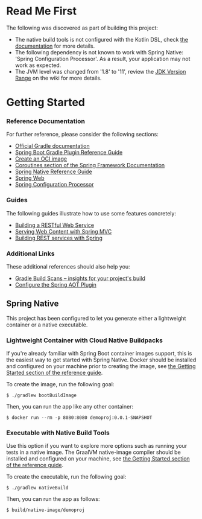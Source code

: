 # Read Me First
The following was discovered as part of building this project:

* The native build tools is not configured with the Kotlin DSL, check [the documentation](https://docs.spring.io/spring-native/docs/0.11.2/reference/htmlsingle/#_add_the_native_build_tools_plugin) for more details.
* The following dependency is not known to work with Spring Native: 'Spring Configuration Processor'. As a result, your application may not work as expected.
* The JVM level was changed from '1.8' to '11', review the [JDK Version Range](https://github.com/spring-projects/spring-framework/wiki/Spring-Framework-Versions#jdk-version-range) on the wiki for more details.

# Getting Started

### Reference Documentation
For further reference, please consider the following sections:

* [Official Gradle documentation](https://docs.gradle.org)
* [Spring Boot Gradle Plugin Reference Guide](https://docs.spring.io/spring-boot/docs/2.6.3/gradle-plugin/reference/html/)
* [Create an OCI image](https://docs.spring.io/spring-boot/docs/2.6.3/gradle-plugin/reference/html/#build-image)
* [Coroutines section of the Spring Framework Documentation](https://docs.spring.io/spring/docs/5.3.15/spring-framework-reference/languages.html#coroutines)
* [Spring Native Reference Guide](https://docs.spring.io/spring-native/docs/current/reference/htmlsingle/)
* [Spring Web](https://docs.spring.io/spring-boot/docs/2.6.3/reference/htmlsingle/#boot-features-developing-web-applications)
* [Spring Configuration Processor](https://docs.spring.io/spring-boot/docs/2.6.3/reference/htmlsingle/#configuration-metadata-annotation-processor)

### Guides
The following guides illustrate how to use some features concretely:

* [Building a RESTful Web Service](https://spring.io/guides/gs/rest-service/)
* [Serving Web Content with Spring MVC](https://spring.io/guides/gs/serving-web-content/)
* [Building REST services with Spring](https://spring.io/guides/tutorials/bookmarks/)

### Additional Links
These additional references should also help you:

* [Gradle Build Scans – insights for your project's build](https://scans.gradle.com#gradle)
* [Configure the Spring AOT Plugin](https://docs.spring.io/spring-native/docs/0.11.2/reference/htmlsingle/#spring-aot-gradle)

## Spring Native

This project has been configured to let you generate either a lightweight container or a native executable.

### Lightweight Container with Cloud Native Buildpacks
If you're already familiar with Spring Boot container images support, this is the easiest way to get started with Spring Native.
Docker should be installed and configured on your machine prior to creating the image, see [the Getting Started section of the reference guide](https://docs.spring.io/spring-native/docs/0.11.2/reference/htmlsingle/#getting-started-buildpacks).

To create the image, run the following goal:

```
$ ./gradlew bootBuildImage
```

Then, you can run the app like any other container:

```
$ docker run --rm -p 8080:8080 demoproj:0.0.1-SNAPSHOT
```

### Executable with Native Build Tools
Use this option if you want to explore more options such as running your tests in a native image.
The GraalVM native-image compiler should be installed and configured on your machine, see [the Getting Started section of the reference guide](https://docs.spring.io/spring-native/docs/0.11.2/reference/htmlsingle/#getting-started-native-build-tools).

To create the executable, run the following goal:

```
$ ./gradlew nativeBuild
```

Then, you can run the app as follows:
```
$ build/native-image/demoproj
```
